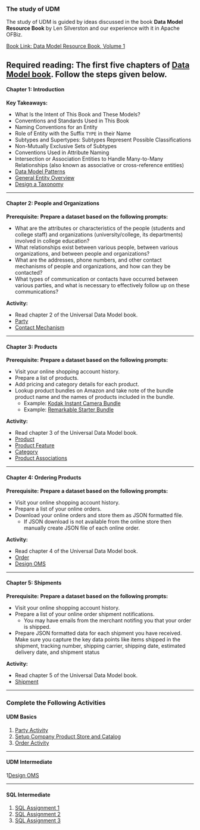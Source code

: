 ### The study of UDM

The study of UDM is guided by ideas discussed in the book **Data Model Resource Book** by Len Silverston and our experience with it in Apache OFBiz.

[Book Link: Data Model Resource Book, Volume 1](https://www.amazon.com/Data-Model-Resource-Book-Vol/dp/0471380237)

## Required reading: The first five chapters of [Data Model book](https://www.amazon.com/Data-Model-Resource-Book-Vol/dp/0471380237). Follow the steps given below.

#### Chapter 1: Introduction

**Key Takeaways:**

- What Is the Intent of This Book and These Models?
- Conventions and Standards Used in This Book
- Naming Conventions for an Entity
- Role of Entity with the Suffix `TYPE` in their Name
- Subtypes and Supertypes: Subtypes Represent Possible Classifications
- Non-Mutually Exclusive Sets of Subtypes
- Conventions Used in Attribute Naming
- Intersection or Association Entities to Handle Many-to-Many Relationships (also known as associative or cross-reference entities)
- [Data Model Patterns](https://www.moqui.org/m/docs/framework/Data+and+Resources/Data+Model+Patterns)
- [General Entity Overview](https://cwiki.apache.org/confluence/display/OFBIZ/General+Entity+Overview)
- [Design a Taxonomy](https://arpitbhayani.me/blogs/taxonomy-on-sql)

---

#### Chapter 2: People and Organizations

**Prerequisite:** **Prepare a dataset based on the following prompts:**

- What are the attributes or characteristics of the people (students and college staff) and organizations (university/college, its departments) involved in college education?
- What relationships exist between various people, between various organizations, and between people and organizations?
- What are the addresses, phone numbers, and other contact mechanisms of people and organizations, and how can they be contacted?
- What types of communication or contacts have occurred between various parties, and what is necessary to effectively follow up on these communications?

**Activity:**
 
- Read chapter 2 of the Universal Data Model book.
- [Party](beginner/party.md)
- [Contact Mechanism](beginner/contact-mech.md)


---

#### Chapter 3: Products

**Prerequisite:** **Prepare a dataset based on the following prompts:**

- Visit your online shopping account history.
- Prepare a list of products.
- Add pricing and category details for each product.
- Lookup product bundles on Amazon and take note of the bundle product name and the names of products included in the bundle.
  - Example: [Kodak Instant Camera Bundle](https://www.amazon.in/KODAK-Instant-Camera-Printer-inches/dp/B08HCPRN88/)
  - Example: [Remarkable Starter Bundle](https://www.amazon.in/Remarkable-Starter-Bundle-Original-Built/dp/B08HDL3XJR/)

**Activity:**

- Read chapter 3 of the Universal Data Model book.
- [Product](beginner/product.md)
- [Product Feature](beginner/product-feature.md)
- [Category](beginner/product-category.md)
- [Product Associations](beginner/product-assoc.md)

---

#### Chapter 4: Ordering Products

**Prerequisite:** **Prepare a dataset based on the following prompts:**
- Visit your online shopping account history.
- Prepare a list of your online orders.
- Download your online orders and store them as JSON formatted file. 
  - If JSON download is not available from the online store then manually create JSON file of each online order.

**Activity:**
- Read chapter 4 of the Universal Data Model book.
- [Order](beginner/order.md)
- [Design OMS](intermediate/data-model-assignment/activity-design-order.md)

---

#### Chapter 5: Shipments

**Prerequisite:** **Prepare a dataset based on the following prompts:**
- Visit your online shopping account history.
- Prepare a list of your online order shipment notifications.
  - You may have emails from the merchant notifing you that your order is shipped.
- Prepare JSON formatted data for each shipment you have received. Make sure you capture the key data points like items shipped in the shipment, tracking number, shipping carrier, shipping date, estimated delivery date, and shipment status

**Activity:**

- Read chapter 5 of the Universal Data Model book.
- [Shipment](beginner/shipment.md)

---

### Complete the Following Activities

#### UDM Basics

1. [Party Activity](https://github.com/saastechacademy/foundation/blob/main/udm/beginner/activity.md#party-data-model)
2. [Setup Company Product Store and Catalog](https://github.com/saastechacademy/foundation/blob/main/udm/beginner/activity.md#setup-up-company-product-store-and-catalog)
3. [Order Activity](https://github.com/saastechacademy/foundation/blob/main/udm/beginner/activity.md#order)

---

#### UDM Intermediate

1[Design OMS](intermediate/data-model-assignment/activity-design-order.md)

---

#### SQL Intermediate

1. [SQL Assignment 1](intermediate/sql-assignment/sql-assignment-1.md)
2. [SQL Assignment 2](intermediate/sql-assignment/sql-assignment-2.md)
3. [SQL Assignment 3](intermediate/sql-assignment/sql-assignment-3.md)

